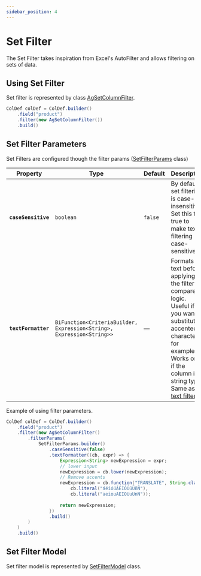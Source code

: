 ```yaml
---
sidebar_position: 4
---
```


# Set Filter
The Set Filter takes inspiration from Excel's AutoFilter and allows filtering on sets of data.

## Using Set Filter
Set filter is represented by class [AgSetColumnFilter](https://github.com/smolcan/ag-grid-jpa-adapter/blob/main/src/main/java/io/github/smolcan/aggrid/jpa/adapter/filter/provided/AgSetColumnFilter.java).

```java
ColDef colDef = ColDef.builder()
    .field("product")
    .filter(new AgSetColumnFilter())
    .build()
```

## Set Filter Parameters
Set Filters are configured though the filter params ([SetFilterParams](https://github.com/smolcan/ag-grid-jpa-adapter/blob/main/src/main/java/io/github/smolcan/aggrid/jpa/adapter/filter/model/simple/params/SetFilterParams.java) class)

| Property                      | Type                                                                  | Default    | Description                                                                                                                                                                                                      |
|-------------------------------|-----------------------------------------------------------------------|------------|------------------------------------------------------------------------------------------------------------------------------------------------------------------------------------------------------------------|
| **`caseSensitive`**                | `boolean`                                                             | `false`    | By default, set filtering is case-insensitive. Set this to true to make text filtering case-sensitive.                                                                                                           |
| **`textFormatter`**                  | `BiFunction<CriteriaBuilder, Expression<String>, Expression<String>>` | —           | Formats the text before applying the filter compare logic. Useful if you want to substitute accented characters, for example. Works only if the column is string type. Same as in [text filter](text-filter.md#text-formatter). |


Example of using filter parameters.
```java
ColDef colDef = ColDef.builder()
    .field("product")
    .filter(new AgSetColumnFilter()
        .filterParams(
            SetFilterParams.builder()
                .caseSensitive(false)
                .textFormatter((cb, expr) => {
                    Expression<String> newExpression = expr;
                    // lower input
                    newExpression = cb.lower(newExpression);
                    // Remove accents
                    newExpression = cb.function("TRANSLATE", String.class, newExpression,
                        cb.literal("áéíóúÁÉÍÓÚüÜñÑ"),
                        cb.literal("aeiouAEIOUuUnN"));
                    
                    return newExpression;
                })
                .build()
        )
    )
    .build()
```


## Set Filter Model
Set filter model is represented by [SetFilterModel](https://github.com/smolcan/ag-grid-jpa-adapter/blob/main/src/main/java/io/github/smolcan/aggrid/jpa/adapter/filter/model/simple/SetFilterModel.java) class.
